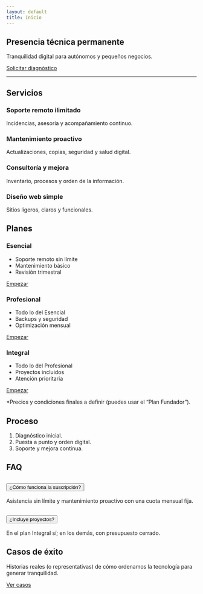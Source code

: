```yaml
---
layout: default
title: Inicio
---
```


<section class="py-5 text-center">
  <h1 class="display-4">Presencia técnica permanente</h1>
  <p class="lead">Tranquilidad digital para autónomos y pequeños negocios.</p>
  <a class="btn btn-dark btn-lg" href="mailto:hola@informacionordenada.es">Solicitar diagnóstico</a>
</section>

<hr/>

<section id="servicios" class="py-4">
  <h2 class="h3 mb-3">Servicios</h2>
  <div class="row g-3">
    <div class="col-md-6 col-lg-3">
      <div class="card h-100 card-hover">
        <div class="card-body">
          <h3 class="h5">Soporte remoto ilimitado</h3>
          <p class="mb-0">Incidencias, asesoría y acompañamiento continuo.</p>
        </div>
      </div>
    </div>
    <div class="col-md-6 col-lg-3">
      <div class="card h-100 card-hover">
        <div class="card-body">
          <h3 class="h5">Mantenimiento proactivo</h3>
          <p class="mb-0">Actualizaciones, copias, seguridad y salud digital.</p>
        </div>
      </div>
    </div>
    <div class="col-md-6 col-lg-3">
      <div class="card h-100 card-hover">
        <div class="card-body">
          <h3 class="h5">Consultoría y mejora</h3>
          <p class="mb-0">Inventario, procesos y orden de la información.</p>
        </div>
      </div>
    </div>
    <div class="col-md-6 col-lg-3">
      <div class="card h-100 card-hover">
        <div class="card-body">
          <h3 class="h5">Diseño web simple</h3>
          <p class="mb-0">Sitios ligeros, claros y funcionales.</p>
        </div>
      </div>
    </div>
  </div>
</section>

<section id="planes" class="py-4">
  <h2 class="h3 mb-3">Planes</h2>
  <div class="row g-3">
    <div class="col-md-4">
      <div class="border rounded p-3 h-100">
        <h3 class="h5">Esencial</h3>
        <ul class="small">
          <li>Soporte remoto sin límite</li>
          <li>Mantenimiento básico</li>
          <li>Revisión trimestral</li>
        </ul>
        <a class="btn btn-outline-dark w-100" href="mailto:hola@informacionordenada.es?subject=Plan%20Esencial">Empezar</a>
      </div>
    </div>
    <div class="col-md-4">
      <div class="border rounded p-3 h-100">
        <h3 class="h5">Profesional</h3>
        <ul class="small">
          <li>Todo lo del Esencial</li>
          <li>Backups y seguridad</li>
          <li>Optimización mensual</li>
        </ul>
        <a class="btn btn-dark w-100" href="mailto:hola@informacionordenada.es?subject=Plan%20Profesional">Empezar</a>
      </div>
    </div>
    <div class="col-md-4">
      <div class="border rounded p-3 h-100">
        <h3 class="h5">Integral</h3>
        <ul class="small">
          <li>Todo lo del Profesional</li>
          <li>Proyectos incluidos</li>
          <li>Atención prioritaria</li>
        </ul>
        <a class="btn btn-outline-dark w-100" href="mailto:hola@informacionordenada.es?subject=Plan%20Integral">Empezar</a>
      </div>
    </div>
  </div>
  <p class="small text-muted mt-2">*Precios y condiciones finales a definir (puedes usar el “Plan Fundador”).</p>
</section>

<section id="proceso" class="py-4">
  <h2 class="h3 mb-3">Proceso</h2>
  <ol>
    <li>Diagnóstico inicial.</li>
    <li>Puesta a punto y orden digital.</li>
    <li>Soporte y mejora continua.</li>
  </ol>
</section>

<section id="faq" class="py-4">
  <h2 class="h3 mb-3">FAQ</h2>
  <div class="accordion" id="faqAcc">
    <div class="accordion-item">
      <h2 class="accordion-header" id="q1">
        <button class="accordion-button collapsed" type="button" data-bs-toggle="collapse" data-bs-target="#a1">¿Cómo funciona la suscripción?</button>
      </h2>
      <div id="a1" class="accordion-collapse collapse" data-bs-parent="#faqAcc">
        <div class="accordion-body">Asistencia sin límite y mantenimiento proactivo con una cuota mensual fija.</div>
      </div>
    </div>
    <div class="accordion-item">
      <h2 class="accordion-header" id="q2">
        <button class="accordion-button collapsed" type="button" data-bs-toggle="collapse" data-bs-target="#a2">¿Incluye proyectos?</button>
      </h2>
      <div id="a2" class="accordion-collapse collapse" data-bs-parent="#faqAcc">
        <div class="accordion-body">En el plan Integral sí; en los demás, con presupuesto cerrado.</div>
      </div>
    </div>
  </div>
</section>

<section class="py-4">
  <div class="p-4 border rounded text-center">
    <h2 class="h5 mb-2">Casos de éxito</h2>
    <p class="mb-3">Historias reales (o representativas) de cómo ordenamos la tecnología para generar tranquilidad.</p>
    <a class="btn btn-outline-dark" href="{{ '/casos/' | relative_url }}">Ver casos</a>
  </div>
</section>
